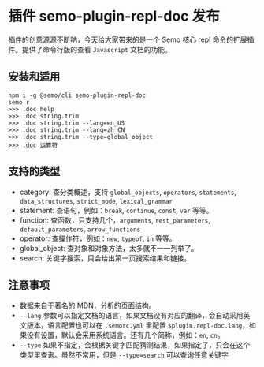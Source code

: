 # 插件 semo-plugin-repl-doc 发布

插件的创意源源不断呐，今天给大家带来的是一个 Semo 核心 repl 命令的扩展插件。提供了命令行版的查看 `Javascript` 文档的功能。

## 安装和适用

```
npm i -g @semo/cli semo-plugin-repl-doc
semo r
>>> .doc help
>>> .doc string.trim
>>> .doc string.trim --lang=en_US
>>> .doc string.trim --lang=zh_CN
>>> .doc string.trim --type=global_object
>>> .doc 运算符
```

## 支持的类型

* category: 查分类概述，支持 `global_objects`, `operators`, `statements`, `data_structures`, `strict_mode`, `lexical_grammar`
* statement: 查语句，例如：`break`, `continue`, `const`, `var` 等等。
* function: 查函数，只支持几个，`arguments`, `rest_parameters`, `default_parameters`, `arrow_functions`
* operator: 查操作符，例如：`new`, `typeof`, `in` 等等。
* global_object: 查对象和对象方法，太多就不一一列举了。
* search: 关键字搜索，只会给出第一页搜索结果和链接。

## 注意事项

* 数据来自于著名的 MDN，分析的页面结构。
* `--lang` 参数可以指定文档的语言，如果文档没有对应的翻译，会自动采用英文版本，语言配置也可以在 `.semorc.yml` 里配置 `$plugin.repl-doc.lang`，如果没有设置，默认会采用系统语言。还有几个简称，例如：`en`, `cn`。
* `--type` 如果不指定，会根据关键字匹配猜测结果，如果指定了，只会在这个类型里查询。虽然不常用，但是 `--type=search` 可以查询任意关键字